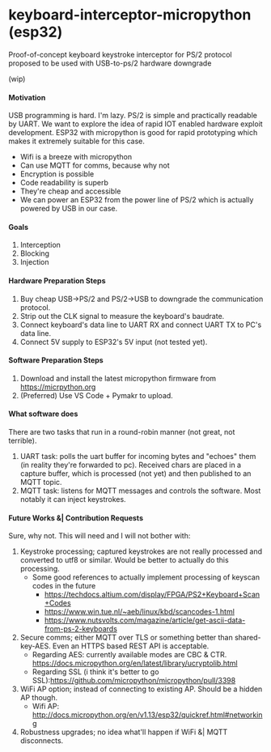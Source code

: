 # keyboard-interceptor-micropython (esp32)
Proof-of-concept keyboard keystroke interceptor for PS/2 protocol proposed to be used with USB-to-ps/2 hardware downgrade

(wip)

#### Motivation
USB programming is hard. I'm lazy.
PS/2 is simple and practically readable by UART.
We want to explore the idea of rapid IOT enabled hardware exploit development.
ESP32 with micropython is good for rapid prototyping which makes it extremely suitable for this case.
 - Wifi is a breeze with micropython
 - Can use MQTT for comms, because why not
 - Encryption is possible
 - Code readability is superb
 - They're cheap and accessible 
 - We can power an ESP32 from the power line of PS/2 which is actually powered by USB in our case.

#### Goals
1. Interception
2. Blocking
3. Injection

#### Hardware Preparation Steps
1. Buy cheap USB->PS/2 and PS/2->USB to downgrade the communication protocol.
2. Strip out the CLK signal to measure the keyboard's baudrate.
3. Connect keyboard's data line to UART RX and connect UART TX to PC's data line.
4. Connect 5V supply to ESP32's 5V input (not tested yet). 

#### Software Preparation Steps
1. Download and install the latest micropython firmware from https://micrpython.org
2. (Preferred) Use VS Code + Pymakr to upload.

#### What software does
There are two tasks that run in a round-robin manner (not great, not terrible).
1. UART task: polls the uart buffer for incoming bytes and "echoes" them (in reality they're forwarded to pc). Received chars are placed in a capture buffer, which is processed (not yet) and then published to an MQTT topic.
2. MQTT task: listens for MQTT messages and controls the software. Most notably it can inject keystrokes.

#### Future Works &| Contribution Requests
Sure, why not. This will need and I will not bother with:
1. Keystroke processing; captured keystrokes are not really processed and converted to utf8 or similar. Would be better to actually do this processing. 
   - Some good references to actually implement processing of keyscan codes in the future
      - https://techdocs.altium.com/display/FPGA/PS2+Keyboard+Scan+Codes
      - https://www.win.tue.nl/~aeb/linux/kbd/scancodes-1.html
      - https://www.nutsvolts.com/magazine/article/get-ascii-data-from-ps-2-keyboards
1. Secure comms; either MQTT over TLS or something better than shared-key-AES. Even an HTTPS based REST API is acceptable. 
   - Regarding AES: currently available modes are CBC & CTR. https://docs.micropython.org/en/latest/library/ucryptolib.html
   - Regarding SSL (i think it's better to go SSL):https://github.com/micropython/micropython/pull/3398
1. WiFi AP option; instead of connecting to existing AP. Should be a hidden AP though.
   - Wifi AP: http://docs.micropython.org/en/v1.13/esp32/quickref.html#networking
1. Robustness upgrades; no idea what'll happen if WiFi &| MQTT disconnects.
